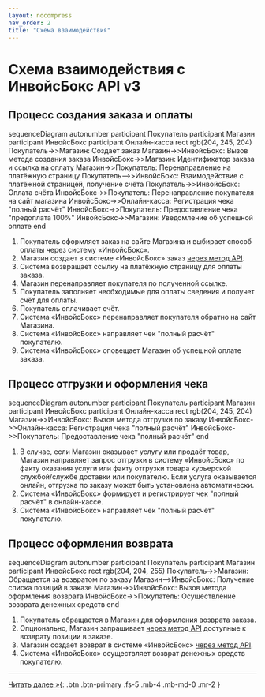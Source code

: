 ```yaml
---
layout: nocompress
nav_order: 2
title: "Схема взаимодействия"
---
```


# Схема взаимодействия с ИнвойсБокс API v3

## Процесс создания заказа и оплаты

<div class="mermaid">
sequenceDiagram
    autonumber
    participant Покупатель
    participant Магазин
    participant ИнвойсБокс 
    participant Онлайн-касса
    rect rgb(204, 245, 204)
      Покупатель->>Магазин: Создает заказ
      Магазин->>ИнвойсБокс: Вызов метода создания заказа
      ИнвойсБокс->>Магазин: Идентификатор заказа и ссылка на оплату
      Магазин->>Покупатель: Перенаправление на платёжную страницу
      Покупатель-->>ИнвойсБокс: Взаимодействие с платёжной страницей, получение счёта
      Покупатель->>ИнвойсБокс: Оплата счёта
      ИнвойсБокс->>Покупатель: Перенаправление покупателя на сайт магазина
      ИнвойсБокс->>Онлайн-касса: Регистрация чека "полный расчёт"
      ИнвойсБокс->>Покупатель: Предоставление чека "предоплата 100%"
      ИнвойсБокс->>Магазин: Уведомление об успешной оплате
    end
</div>

1. Покупатель оформляет заказ на сайте Магазина и выбирает способ оплаты через систему &laquo;ИнвойсБокс&raquo;.
1. Магазин создает в системе &laquo;ИнвойсБокс&raquo; заказ [через метод API](/docs/order/create/).
1. Система возвращает ссылку на платёжную страницу для оплаты заказа.
1. Магазин перенаправляет покупателя по полученной ссылке.
1. Покупатель заполняет необходимые для оплаты сведения и получет счёт для оплаты.
1. Покупатель оплачивает счёт.
1. Система &laquo;ИнвойсБокс&raquo; перенаправляет покупателя обратно на сайт Магазина.
1. Система &laquo;ИнвойсБокс&raquo; направляет чек "полный расчёт" покупателю.
1. Система &laquo;ИнвойсБокс&raquo; оповещает Магазин об успешной оплате заказа.

## Процесс отгрузки и оформления чека

<div class="mermaid">
sequenceDiagram
    autonumber
    participant Покупатель
    participant Магазин
    participant ИнвойсБокс 
    participant Онлайн-касса
    rect rgb(204, 245, 204)
      Магазин->>ИнвойсБокс: Вызов метода отгрузки по заказу
      ИнвойсБокс->>Онлайн-касса: Регистрация чека "полный расчёт"
      ИнвойсБокс->>Покупатель: Предоставление чека "полный расчёт"
    end
</div>


1. В случае, если Магазин оказывает услугу или продаёт товар, Магазин направляет запрос отгрузки в систему &laquo;ИнвойсБокс&raquo; по факту оказания услуги или факту отгрузки товара курьерской службой/службе доставки или покупателю. Если услуга оказывается онлайн, отгрузка по заказу может быть установлена автоматически.
1. Система &laquo;ИнвойсБокс&raquo; формирует и регистрирует чек "полный расчёт" в онлайн-кассе.
1. Система &laquo;ИнвойсБокс&raquo; направляет чек "полный расчёт" покупателю.

## Процесс оформления возврата

<div class="mermaid">
sequenceDiagram
    autonumber
    participant Покупатель
    participant Магазин
    participant ИнвойсБокс 
    rect rgb(204, 204, 255)
      Покупатель->>Магазин: Обращается за возвратом по заказу
      Магазин-->ИнвойсБокс: Получение списка позиций в заказе
      Магазин->>ИнвойсБокс: Вызов метода оформления возврата
      ИнвойсБокс->>Покупатель: Осуществление возврата денежных средств
    end
</div>

1. Покупатель обращается в Магазин для оформления возврата заказа.
1. Опционально, Магазин запрашивает [через метод API](/docs/refund/get/) доступные к возврату позиции в заказе.
1. Магазин создает возврат в системе &laquo;ИнвойсБокс&raquo; [через метод API](/docs/refund/create/).
1. Система &laquo;ИнвойсБокс&raquo; осуществляет возврат денежных средств покупателю.

---

[Читать далее &raquo;](/docs/order){: .btn .btn-primary .fs-5 .mb-4 .mb-md-0 .mr-2 }
